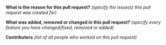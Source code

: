 **What is the reason for this pull request?**
*(specify the issue(s) this pull request was created for)*

**What was added, removed or changed in this pull request?**
*(specify every feature you have changed/fixed, removed or added)*

**Contributors**
*(list of all people who worked on this pull request)*
